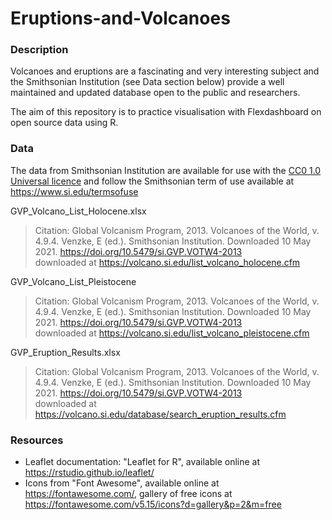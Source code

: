 # Eruptions-and-Volcanoes

### Description
Volcanoes and eruptions are a fascinating and very interesting subject and the Smithsonian Institution
(see Data section below) provide a well maintained and updated database open to the public and researchers.<br>

The aim of this repository is to practice visualisation with Flexdashboard on open source data using R.


### Data

The data from Smithsonian Institution are available for use with the [CC0 1.0 Universal licence](https://creativecommons.org/publicdomain/zero/1.0/)
and follow the Smithsonian term of use available at https://www.si.edu/termsofuse

GVP_Volcano_List_Holocene.xlsx
>Citation: Global Volcanism Program, 2013. Volcanoes of the World, v. 4.9.4. Venzke, E (ed.). Smithsonian Institution. Downloaded 10 May 2021. https://doi.org/10.5479/si.GVP.VOTW4-2013 <br>
downloaded at https://volcano.si.edu/list_volcano_holocene.cfm

GVP_Volcano_List_Pleistocene
>Citation: Global Volcanism Program, 2013. Volcanoes of the World, v. 4.9.4. Venzke, E (ed.). Smithsonian Institution. Downloaded 10 May 2021. https://doi.org/10.5479/si.GVP.VOTW4-2013 <br>
downloaded at  https://volcano.si.edu/list_volcano_pleistocene.cfm

GVP_Eruption_Results.xlsx
>Citation: Global Volcanism Program, 2013. Volcanoes of the World, v. 4.9.4. Venzke, E (ed.). Smithsonian Institution. Downloaded 10 May 2021. https://doi.org/10.5479/si.GVP.VOTW4-2013 <br>
downloaded at https://volcano.si.edu/database/search_eruption_results.cfm


### Resources
- Leaflet documentation: "Leaflet for R", available online at https://rstudio.github.io/leaflet/
- Icons from "Font Awesome",  available online at https://fontawesome.com/, gallery of free icons at https://fontawesome.com/v5.15/icons?d=gallery&p=2&m=free
